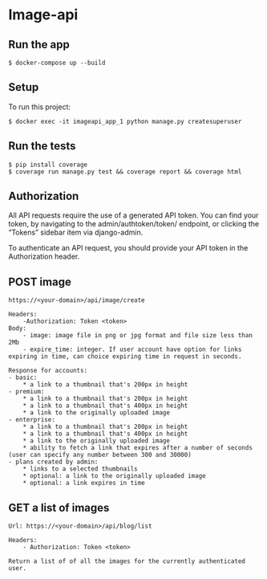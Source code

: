 # Image-api

## Run the app 
```
$ docker-compose up --build
```

## Setup
To run this project:
```
$ docker exec -it imageapi_app_1 python manage.py createsuperuser
```

## Run the tests
```
$ pip install coverage 
$ coverage run manage.py test && coverage report && coverage html
```

## Authorization
All API requests require the use of a generated API token. You can find your token, by navigating to the admin/authtoken/token/ endpoint, or clicking the “Tokens” sidebar item via django-admin.

To authenticate an API request, you should provide your API token in the Authorization header.

## POST image 
    https://<your-domain>/api/image/create

    Headers: 
        -Authorization: Token <token>
    Body: 
        - image: image file in png or jpg format and file size less than 2Mb 
        - expire_time: integer. If user account have option for links expiring in time, can choice expiring time in request in seconds.

    Response for accounts:
    - basic: 
        * a link to a thumbnail that's 200px in height
    - premium: 
        * a link to a thumbnail that's 200px in height
        * a link to a thumbnail that's 400px in height
        * a link to the originally uploaded image
    - enterprise: 
        * a link to a thumbnail that's 200px in height
        * a link to a thumbnail that's 400px in height
        * a link to the originally uploaded image
        * ability to fetch a link that expires after a number of seconds (user can specify any number between 300 and 30000)
    - plans created by admin:
        * links to a selected thumbnails  
        * optional: a link to the originally uploaded image 
        * optional: a link expires in time
    
## GET a list of images  
    Url: https://<your-domain>/api/blog/list
    
    Headers: 
        - Authorization: Token <token>
    
    Return a list of of all the images for the currently authenticated user.